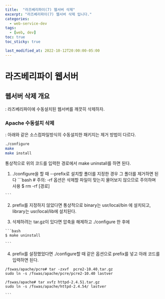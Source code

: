 ```yaml
---
title:  "라즈베리파이(7) 웹서버 삭제"
excerpt: "라즈베리파이(7) 웹서버 삭제 입니다."
categories:
  - web-service-dev
tags:
  - [web, dev]
toc: true
toc_sticky: true

last_modified_at: 2022-10-12T20:00:00-05:00
---
```


# 라즈베리파이 웹서버
## 웹서버 삭제 개요
  : 라즈베리파이에 수동설치된 웹서버를 깨끗히 삭제하자.

### Apache 수동설치 삭제
  : 아래와 같은 소스컴파일방식의 수동설치한 패키지는 제거 방법이 다르다.

  ```bash
  ./configure
  make
  make install
  ```
  
  통상적으로 위의 코드를 입력한 경로에서 make uninstall를 하면 된다.
   

  1. ./configure을 할 때 --prefix로 설치할 폴더를 지정한 경우 그 폴더를 제거하면 된다
    ```bash
    # 주의: -rf 옵션은 삭제할 파일이 맞는지 물어보지 않으므로 주의하며 사용
    $ rm -rf [경로] 

    ```

  2. prefix를 지정하지 않았다면 통상적으로 binary는 usr/local/bin 에 설치되고,  library는 usr/local/lib에 설치된다.

  3. 삭제하려는 tar.gz이 있다면 압축을 해제하고 ./configure 한 후에

    ```bash
    $ make uninstall
    
    ```
  4. prefix를 설정했었다면 ./configure할 때 같은 옵션으로 prefix를 넣고 아래 코드를 입력하면 된다.


    /fswas/apache/pcre# tar -zxvf  pcre2-10.40.tar.gz
    sudo ln -s /fswas/apache/pcre/pcre2-10.40 lastver

    /fswas/apache# tar xvfz httpd-2.4.51.tar.gz
    sudo ln -s /fswas/apache/httpd-2.4.54/ lastver

    ```
